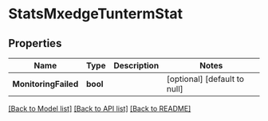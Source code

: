 # StatsMxedgeTuntermStat

## Properties
Name | Type | Description | Notes
------------ | ------------- | ------------- | -------------
**MonitoringFailed** | **bool** |  | [optional] [default to null]

[[Back to Model list]](../README.md#documentation-for-models) [[Back to API list]](../README.md#documentation-for-api-endpoints) [[Back to README]](../README.md)

